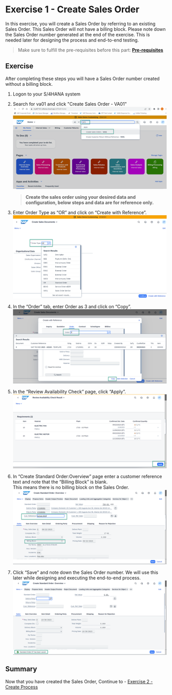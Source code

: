 # Exercise 1 - Create Sales Order

In this exercise, you will create a Sales Order by referring to an existing Sales Order. This Sales Order will not have a billing block. Please note down the Sales Order number generated at the end of the exercise. This is needed later for designing the process and end-to-end testing.

> Make sure to fulfill the pre-requisites before this part: **[Pre-requisites](https://github.com/SAP-samples/process-automation-enablement/tree/main/Workshops/EAEnablement/0_SetUpActions/README.md)**

## Exercise

After completing these steps you will have a Sales Order number created without a billing block.

1.	Logon to your S/4HANA system

2. Search for va01 and click "Create Sales Order - VA01"
   <br>![](./images/VA01.png)

   > **Create the sales order using your desired data and configuration, below steps and data are for reference only.**


3.	Enter Order Type as “OR” and click on “Create with Reference”.
   <br>![](./images/EnterOR.png)

4. In the “Order” tab, enter Order as 3 and click on “Copy”.
   <br>![](./images/EnterSalesOrder.png)

5. In the “Review Availability Check” page, click “Apply”.
   <br>![](./images/ReviewAndApply.png)

6. In “Create Standard Order:Overview” page enter a customer reference text and note that the “Billing Block” is blank.
   <br>This means there is no billing block on the Sales Order.
   <br>![](./images/EnterCustomerReference.png)

7. Click “Save” and note down the Sales Order number. We will use this later while designing and executing the end-to-end process.
   <br>![](./images/SaveSalesOrder.png)
## Summary

Now that you have created the Sales Order,
Continue to - [Exercise 2 - Create Process](../2_CreateProcess/README.md)
